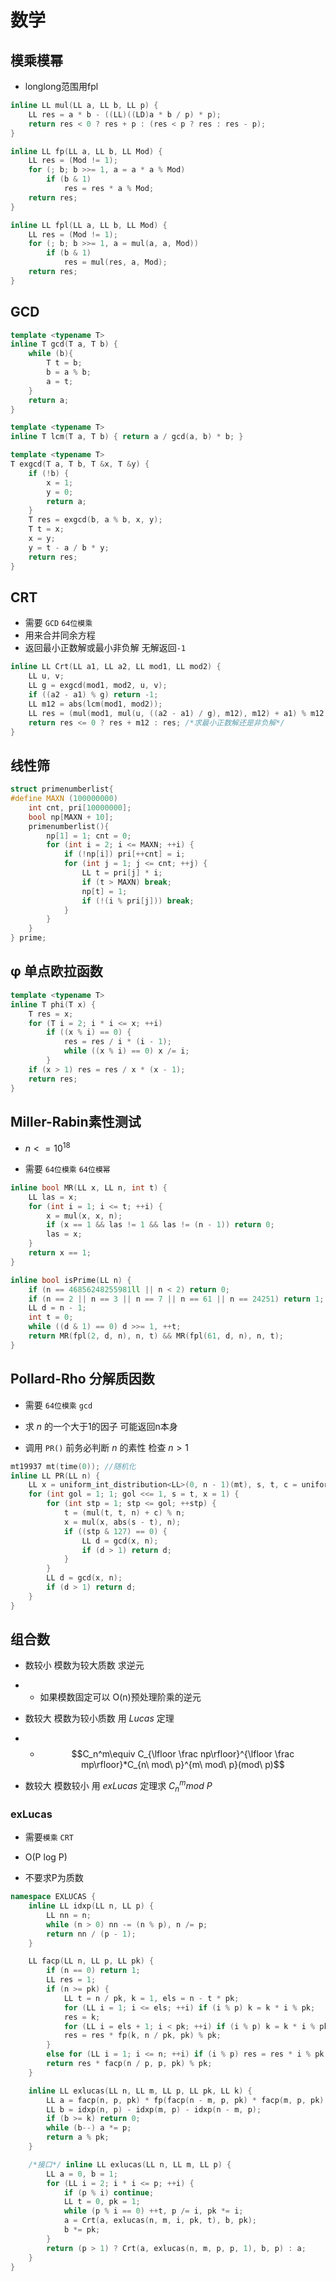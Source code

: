 # 数学



## 模乘模幂

* longlong范围用fpl

```cpp
inline LL mul(LL a, LL b, LL p) {
    LL res = a * b - ((LL)((LD)a * b / p) * p);
    return res < 0 ? res + p : (res < p ? res : res - p);
}

inline LL fp(LL a, LL b, LL Mod) {
    LL res = (Mod != 1);
    for (; b; b >>= 1, a = a * a % Mod)
        if (b & 1)
            res = res * a % Mod;
    return res;
}

inline LL fpl(LL a, LL b, LL Mod) {
    LL res = (Mod != 1);
    for (; b; b >>= 1, a = mul(a, a, Mod))
        if (b & 1)
            res = mul(res, a, Mod);
    return res;
}
```



## GCD

```cpp
template <typename T>
inline T gcd(T a, T b) {
	while (b){
		T t = b;
		b = a % b;
		a = t;
	}
	return a;
}

template <typename T>
inline T lcm(T a, T b) { return a / gcd(a, b) * b; }

template <typename T>
T exgcd(T a, T b, T &x, T &y) {
    if (!b) {
        x = 1;
        y = 0;
        return a;
    }
    T res = exgcd(b, a % b, x, y);
    T t = x;
    x = y;
    y = t - a / b * y;
    return res;
}
```



## CRT
* 需要 `GCD` `64位模乘`
* 用来合并同余方程 
* 返回最小正数解或最小非负解  无解返回`-1`

```cpp
inline LL Crt(LL a1, LL a2, LL mod1, LL mod2) {
    LL u, v;
    LL g = exgcd(mod1, mod2, u, v);
    if ((a2 - a1) % g) return -1;
    LL m12 = abs(lcm(mod1, mod2));
    LL res = (mul(mod1, mul(u, ((a2 - a1) / g), m12), m12) + a1) % m12;
    return res <= 0 ? res + m12 : res; /*求最小正数解还是非负解*/
}
```



## 线性筛

```cpp
struct primenumberlist{
#define MAXN (100000000)
	int cnt, pri[10000000]; 
	bool np[MAXN + 10];
	primenumberlist(){
		np[1] = 1; cnt = 0;
		for (int i = 2; i <= MAXN; ++i) {
			if (!np[i]) pri[++cnt] = i;
			for (int j = 1; j <= cnt; ++j) {
				LL t = pri[j] * i;
				if (t > MAXN) break;
				np[t] = 1;
				if (!(i % pri[j])) break;
			}
		}
	}
} prime;
```



## φ 单点欧拉函数
```cpp
template <typename T>
inline T phi(T x) {
	T res = x;
	for (T i = 2; i * i <= x; ++i)
		if ((x % i) == 0) {
			res = res / i * (i - 1);
			while ((x % i) == 0) x /= i;
		}
	if (x > 1) res = res / x * (x - 1);
	return res;
}
```



## Miller-Rabin素性测试

* $n<=10^{18}$

* 需要 `64位模乘` `64位模幂`

```cpp
inline bool MR(LL x, LL n, int t) {
    LL las = x;
    for (int i = 1; i <= t; ++i) {
        x = mul(x, x, n);
        if (x == 1 && las != 1 && las != (n - 1)) return 0;
        las = x;
    }
    return x == 1;
}

inline bool isPrime(LL n) {
    if (n == 46856248255981ll || n < 2) return 0;
    if (n == 2 || n == 3 || n == 7 || n == 61 || n == 24251) return 1;
    LL d = n - 1;
    int t = 0;
    while ((d & 1) == 0) d >>= 1, ++t;
    return MR(fpl(2, d, n), n, t) && MR(fpl(61, d, n), n, t);
}
```



## Pollard-Rho 分解质因数

* 需要 `64位模乘` `gcd`

* 求 $n$ 的一个大于1的因子 可能返回n本身 

* 调用 `PR()` 前务必判断 $n$ 的素性 检查 $n>1$

```cpp
mt19937 mt(time(0)); //随机化
inline LL PR(LL n) {
    LL x = uniform_int_distribution<LL>(0, n - 1)(mt), s, t, c = uniform_int_distribution<LL>(1, n - 1)(mt); //随机化
    for (int gol = 1; 1; gol <<= 1, s = t, x = 1) {
        for (int stp = 1; stp <= gol; ++stp) {
            t = (mul(t, t, n) + c) % n;
            x = mul(x, abs(s - t), n);
            if ((stp & 127) == 0) {
                LL d = gcd(x, n);
                if (d > 1) return d;
            }
        }
        LL d = gcd(x, n);
        if (d > 1) return d;
    }
}
```



## 组合数

* 数较小 模数为较大质数  求逆元 

* * 如果模数固定可以 O(n)预处理阶乘的逆元

* 数较大 模数为较小质数  用 $Lucas$ 定理

* * $$C_n^m\equiv C_{\lfloor \frac np\rfloor}^{\lfloor \frac mp\rfloor}*C_{n\ mod\ p}^{m\ mod\ p}(mod\  p)$$

* 数较大 模数较小 用 $exLucas$ 定理求  $C_n^m mod\ P$

### exLucas

* 需要`模乘` `CRT`

* O(P log P)  

* 不要求P为质数

```CPP
namespace EXLUCAS {
	inline LL idxp(LL n, LL p) {
		LL nn = n;
		while (n > 0) nn -= (n % p), n /= p;
		return nn / (p - 1);
	}

	LL facp(LL n, LL p, LL pk) {
		if (n == 0) return 1;
		LL res = 1;
		if (n >= pk) {
			LL t = n / pk, k = 1, els = n - t * pk;
			for (LL i = 1; i <= els; ++i) if (i % p) k = k * i % pk;
			res = k;
			for (LL i = els + 1; i < pk; ++i) if (i % p) k = k * i % pk;
			res = res * fp(k, n / pk, pk) % pk;
		}
		else for (LL i = 1; i <= n; ++i) if (i % p) res = res * i % pk;
		return res * facp(n / p, p, pk) % pk;
	}

	inline LL exlucas(LL n, LL m, LL p, LL pk, LL k) {
		LL a = facp(n, p, pk) * fp(facp(n - m, p, pk) * facp(m, p, pk) % pk, pk / p * (p - 1) - 1, pk) % pk;
		LL b = idxp(n, p) - idxp(m, p) - idxp(n - m, p);
		if (b >= k) return 0;
		while (b--) a *= p;
		return a % pk;
	}

	/*接口*/ inline LL exlucas(LL n, LL m, LL p) {
		LL a = 0, b = 1;
		for (LL i = 2; i * i <= p; ++i) {
			if (p % i) continue;
			LL t = 0, pk = 1;
			while (p % i == 0) ++t, p /= i, pk *= i;
			a = Crt(a, exlucas(n, m, i, pk, t), b, pk);
			b *= pk;
		}
		return (p > 1) ? Crt(a, exlucas(n, m, p, p, 1), b, p) : a;
	}
}
```

